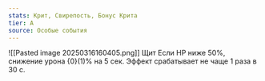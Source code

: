 ```yaml
---
stats: Крит, Свирепость, Бонус Крита
tier: A
source: Особые события
---
```

![[Pasted image 20250316160405.png]]
Щит
Если HP ниже 50%, снижение урона {0}(1)% на 5 сек. Эффект срабатывает не чаще 1 раза в 30 с.
